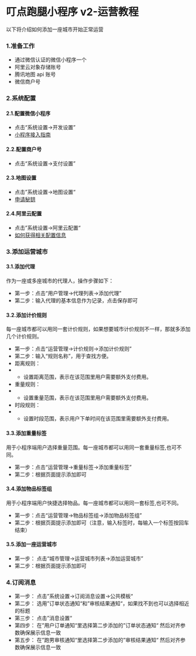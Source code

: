 # 叮点跑腿小程序 v2-运营教程

以下将介绍如何添加一座城市开始正常运营

### 1.准备工作

- 通过微信认证的微信小程序一个
- 阿里云对象存储账号
- 腾讯地图 api 账号
- 微信商户号

### 2.系统配置

#### 2.1.配置微信小程序

- 点击“系统设置->开发设置”
- [小程序接入指南](https://developers.weixin.qq.com/miniprogram/introduction/#%E5%B0%8F%E7%A8%8B%E5%BA%8F%E6%B3%A8%E5%86%8C)

#### 2.2.配置商户号

- 点击“系统设置->支付设置”

#### 2.3.地图设置

- 点击”系统设置->地图设置“
- [申请秘钥](https://lbs.qq.com/service/webService/webServiceGuide/webServiceOverview)

#### 2.4.阿里云配置

- 点击”系统设置->阿里云配置“
- [如何获得相关配置信息](https://help.aliyun.com/document_detail/100624.htm?spm=a2c4g.11186623.0.0.75565b78xKNESY#concept-xzh-nzk-2gb)

### 3.添加运营城市

#### 3.1.添加代理

作为一座或多座城市的代理人，操作步骤如下：

- 第一步：点击“用户管理->代理列表->添加代理”
- 第二步：输入代理的基本信息作为记录，点击保存即可

#### 3.2.添加计价规则

每一座城市都可以用同一套计价规则，如果想要城市计价规则不一样，那就多添加几个计价规则。

- 第一步：点击“运营管理->计价规则->添加计价规则”
- 第二步：输入“规则名称”，用于查找方便。
- 距离规则：
- - 设置距离范围，表示在该范围里用户需要额外支付费用。
- 重量规则：
- - 设置重量范围，表示在该范围里用户需要额外支付费用。
- 时段规则：
- - 设置时段范围，表示用户下单时间在该范围里需要额外支付费用。

#### 3.3.添加重量标签

用于小程序端用户选择重量范围。每一座城市都可以用同一套重量标签,也可不同。

- 第一步：点击“运营管理->重量标签->添加重量标签”
- 第二步：根据页面提示添加即可

#### 3.4.添加物品标签组

用于小程序端用户快捷选择物品。每一座城市都可以用同一套标签,也可不同。

- 第一步：点击“运营管理->物品标签组->添加物品标签组”
- 第二步：根据页面提示添加即可（注意，输入标签时，每输入一个标签按回车结束）

#### 3.5.添加一座运营城市

- 第一步： 点击“城市管理->运营城市列表->添加运营城市”
- 第二步：根据页面提示添加即可

### 4.订阅消息

- 第一步： 点击”系统设置->订阅消息设置->公共模板“
- 第二步： 选用”订单状态通知“和”审核结果通知“，如果找不到也可以选择相近的标题
- 第三步： 点击”消息设置“
- 第四步： 在”用户订单通知“里选择第二步添加的”订单状态通知“ 然后对齐参数确保展示信息一致
- 第五步： 在”跑男审核通知“里选择第二步添加的”审核结果通知“ 然后对齐参数确保展示信息一致
